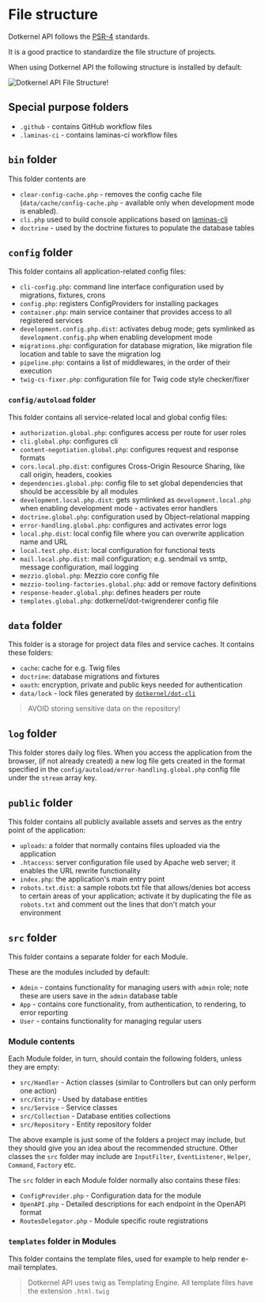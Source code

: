 # File structure

Dotkernel API follows the [PSR-4](https://www.php-fig.org/psr/psr-4/) standards.

It is a good practice to standardize the file structure of projects.

When using Dotkernel API the following structure is installed by default:

![Dotkernel API File Structure!](https://docs.dotkernel.org/img/api/file-structure-dk-api.png)

## Special purpose folders

* `.github`  - contains GitHub workflow files
* `.laminas-ci` - contains laminas-ci workflow files

## `bin` folder

This folder contents are

* `clear-config-cache.php` - removes the config cache file (`data/cache/config-cache.php` - available only when development mode is enabled).
* `cli.php` used to build console applications based on [laminas-cli](https://github.com/laminas/laminas-cli)
* `doctrine` - used by the doctrine fixtures to populate the database tables

## `config` folder

This folder contains all application-related config files:

* `cli-config.php`: command line interface configuration used by migrations, fixtures, crons
* `config.php`: registers ConfigProviders for installing packages
* `container.php`: main service container that provides access to all registered services
* `development.config.php.dist`: activates debug mode; gets symlinked as `development.config.php` when enabling development mode
* `migrations.php`: configuration for database migration, like migration file location and table to save the migration log
* `pipeline.php`: contains a list of middlewares, in the order of their execution
* `twig-cs-fixer.php`: configuration file for Twig code style checker/fixer

### `config/autoload` folder

This folder contains all service-related local and global config files:

* `authorization.global.php`: configures access per route for user roles
* `cli.global.php`: configures cli
* `content-negotiation.global.php`: configures request and response formats
* `cors.local.php.dist`: configures Cross-Origin Resource Sharing, like call origin, headers, cookies
* `dependencies.global.php`: config file to set global dependencies that should be accessible by all modules
* `development.local.php.dist`: gets symlinked as `development.local.php` when enabling development mode - activates error handlers
* `doctrine.global.php`: configuration used by Object–relational mapping
* `error-handling.global.php`: configures and activates error logs
* `local.php.dist`: local config file where you can overwrite application name and URL
* `local.test.php.dist`: local configuration for functional tests
* `mail.local.php.dist`: mail configuration; e.g. sendmail vs smtp, message configuration, mail logging
* `mezzio.global.php`: Mezzio core config file
* `mezzio-tooling-factories.global.php`: add or remove factory definitions
* `response-header.global.php`: defines headers per route
* `templates.global.php`: dotkernel/dot-twigrenderer config file

## `data` folder

This folder is a storage for project data files and service caches.
It contains these folders:

* `cache`: cache for e.g. Twig files
* `doctrine`: database migrations and fixtures
* `oauth`: encryption, private and public keys needed for authentication
* `data/lock` - lock files generated by [`dotkernel/dot-cli`](https://docs.dotkernel.org/dot-cli/v3/lock-files/)

> AVOID storing sensitive data on the repository!

## `log` folder

This folder stores daily log files.
When you access the application from the browser, (if not already created) a new log file gets created in the format specified in the `config/autoload/error-handling.global.php` config file under the `stream` array key.

## `public` folder

This folder contains all publicly available assets and serves as the entry point of the application:

* `uploads`: a folder that normally contains files uploaded via the application
* `.htaccess`: server configuration file used by Apache web server; it enables the URL rewrite functionality
* `index.php`: the application's main entry point
* `robots.txt.dist`: a sample robots.txt file that allows/denies bot access to certain areas of your application; activate it by duplicating the file as `robots.txt` and comment out the lines that don't match your environment

## `src` folder

This folder contains a separate folder for each Module.

These are the modules included by default:

* `Admin` - contains functionality for managing users with `admin` role; note these are users save in the `admin` database table
* `App` - contains core functionality, from authentication, to rendering, to error reporting
* `User` - contains functionality for managing regular users

### Module contents

Each Module folder, in turn, should contain the following folders, unless they are empty:

* `src/Handler` - Action classes (similar to Controllers but can only perform one action)
* `src/Entity` - Used by database entities
* `src/Service` - Service classes
* `src/Collection` - Database entities collections
* `src/Repository` - Entity repository folder

The above example is just some of the folders a project may include, but they should give you an idea about the recommended structure.
Other classes the `src` folder may include are `InputFilter`, `EventListener`, `Helper`, `Command`, `Factory` etc.

The `src` folder in each Module folder normally also contains these files:

* `ConfigProvider.php` - Configuration data for the module
* `OpenAPI.php` - Detailed descriptions for each endpoint in the OpenAPI format
* `RoutesDelegator.php` - Module specific route registrations

### `templates` folder in Modules

This folder contains the template files, used for example to help render e-mail templates.

> Dotkernel API uses twig as Templating Engine. All template files have the extension `.html.twig`
